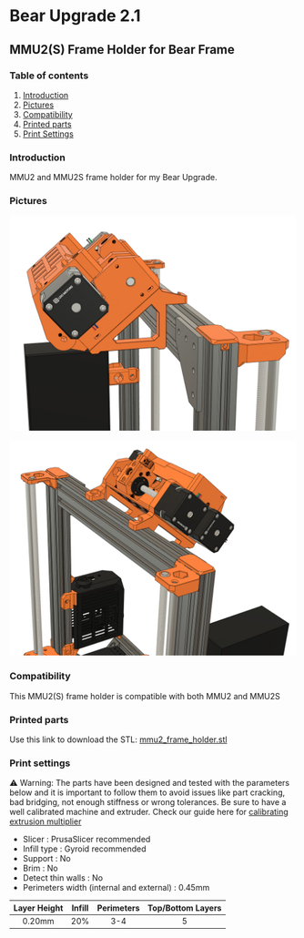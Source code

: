 # Bear Upgrade 2.1

## MMU2(S) Frame Holder for Bear Frame

### Table of contents
  1. [Introduction](#introduction)
  1. [Pictures](#pictures)
  1. [Compatibility](#compatibility)
  1. [Printed parts](#printed-parts)
  1. [Print Settings](#print-settings)


### Introduction

MMU2 and MMU2S frame holder for my Bear Upgrade.


### Pictures

![MMU2(S) mount](images/mmu2_mount_02.jpg)

![MMU2(S) mount](images/mmu2_mount_03.jpg)


### Compatibility

This MMU2(S) frame holder is compatible with both MMU2 and MMU2S


### Printed parts

Use this link to download the STL: [mmu2_frame_holder.stl](printed_parts/mmu2_frame_holder.stl?raw=true)


### Print settings

:warning: Warning: The parts have been designed and tested with the parameters below and it is important to follow them to avoid issues like part cracking, bad bridging, not enough stiffness or wrong tolerances. Be sure to have a well calibrated machine and extruder. Check our guide here for [calibrating extrusion multiplier](https://guides.bear-lab.com/Guide/Extrusion+multiplier+and+filament+diameter/8?lang=en)

  * Slicer : PrusaSlicer recommended
  * Infill type : Gyroid recommended
  * Support : No
  * Brim : No
  * Detect thin walls : No
  * Perimeters width (internal and external) : 0.45mm

| Layer Height | Infill | Perimeters | Top/Bottom Layers |
|:----:|:----:|:----:|:----:|
| 0.20mm | 20% | 3-4 | 5 |
